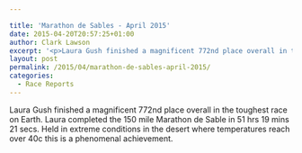 ```yaml
---

title: 'Marathon de Sables - April 2015'
date: 2015-04-20T20:57:25+01:00
author: Clark Lawson
excerpt: '<p>Laura Gush finished a magnificent 772nd place overall in the toughest race on Earth. Laura completed the 150 mile Marathon de Sable in 51 hrs 19 mins 21 secs. Held in extreme conditions in the desert where temperatures reach over 40c this is a phenomenal achievement.</p>'
layout: post
permalink: /2015/04/marathon-de-sables-april-2015/
categories:
  - Race Reports
---
```

Laura Gush finished a magnificent 772nd place overall in the toughest race on Earth. Laura completed the 150 mile Marathon de Sable in 51 hrs 19 mins 21 secs. Held in extreme conditions in the desert where temperatures reach over 40c this is a phenomenal achievement.